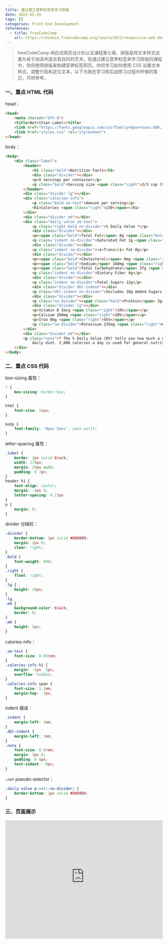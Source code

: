 ```yaml
---
title: 通过建立营养标签来学习排版
date: 2022-05-25
tags: []
categories: Front-End Development
references: 
  - title: freeCodeCamp
    url: https://chinese.freecodecamp.org/learn/2022/responsive-web-design
---
```


> freeCodeCamp 响应式网页设计的认证课程第七章。排版是将文本样式设置为易于阅读并适合其目的的艺术。在通过建立营养标签来学习排版的课程中，你将使用排版来构建营养标签网页。你将学习如何使用 CSS 设置文本样式、调整行高和定位文本。以下为我在学习和实战练习过程中所做的笔记，可供参考。

<!--more-->

### 一、重点 HTML 代码

head：

```html
<head>
    <meta charset="UTF-8">
    <title>Nutrition Label</title>
    <link href="https://fonts.googleapis.com/css?family=Open+Sans:400,700,800" rel="stylesheet">
    <link href="styles.css" rel="stylesheet">
</head>
```

body：

```html
<body>
    <div class="label">
        <header>
            <h1 class="bold">Nutrition Facts</h1>
            <div class="divider"></div>
            <p>8 servings per container</p>
            <p class="bold">Serving size <span class="right">2/3 cup (55g)</span></p>
        </header>
        <div class="divider lg"></div>
        <div class="calories-info">
            <p class="bold sm-text">Amount per serving</p>
            <h1>Calories <span class="right">230</span></h1>
        </div>
        <div class="divider md"></div>
        <div class="daily-value sm-text">
            <p class="right bold no-divider">% Daily Value *</p>
            <div class="divider"></div>
            <p><span class="bold">Total Fat</span> 8g <span class="bold right">10%</span></p>
            <p class="indent no-divider">Saturated Fat 1g <span class="bold right">5%</span></p>
            <div class="divider"></div>
            <p class="indent no-divider"><i>Trans</i> Fat 0g</p>
            <div class="divider"></div>
            <p><span class="bold">Cholesterol</span> 0mg <span class="right bold">0%</span></p>
            <p><span class="bold">Sodium</span> 160mg <span class="right bold">7%</span></p>
            <p><span class="bold">Total Carbohydrate</span> 37g <span class="right bold">13%</span></p>
            <p class="indent no-divider">Dietary Fiber 4g</p>
            <div class="divider"></div>
            <p class="indent no-divider">Total Sugars 12g</p>
            <div class="divider dbl-indent"></div>
            <p class="dbl-indent no-divider">Includes 10g Added Sugars <span class="right bold">20%</span>
            <div class="divider"></div>
            <p class="no-divider"><span class="bold">Protein</span> 3g</p>
            <div class="divider lg"></div>
            <p>Vitamin D 2mcg <span class="right">10%</span></p>
            <p>Calcium 260mg <span class="right">20%</span></p>
            <p>Iron 8mg <span class="right">45%</span></p>
            <p class="no-divider">Potassium 235mg <span class="right">6%</span></p>
        </div>
        <div class="divider md"></div>
        <p class="note">* The % Daily Value (DV) tells you how much a nutrient in a serving of food contributes to a
            daily diet. 2,000 calories a day is used for general nutrition advice.</p>
    </div>
</body>
```

### 二、重点 CSS 代码

box-sizing 属性：

```CSS
* {
    box-sizing: border-box;
}

html {
    font-size: 16px;
}

body {
    font-family: 'Open Sans', sans-serif;
}
```

letter-spacing 属性：

```css
.label {
    border: 2px solid black;
    width: 270px;
    margin: 20px auto;
    padding: 0 7px;
}
header h1 {
    text-align: center;
    margin: -4px 0;
    letter-spacing: 0.15px
}
p {
    margin: 0;
}
```

divider 分隔栏：

```CSS
.divider {
    border-bottom: 1px solid #888989;
    margin: 2px 0;
    clear: right;
}
.bold {
    font-weight: 800;
}
.right {
    float: right;
}
.lg {
    height: 10px;
}
.lg,
.md {
    background-color: black;
    border: 0;
}
.md {
    height: 5px;
}
```

calories-info：

```CSS
.sm-text {
    font-size: 0.85rem;
}
.calories-info h1 {
    margin: -5px -2px;
    overflow: hidden;
}
.calories-info span {
    font-size: 1.2em;
    margin-top: -7px;
}
```

indent 缩进：

```CSS
.indent {
    margin-left: 1em;
}
.dbl-indent {
    margin-left: 2em;
}
.note {
    font-size: 0.6rem;
    margin: 5px 0;
    padding: 0 8px;
    text-indent: -8px;
}
```

`:not` pseudo-selector：

```CSS
.daily-value p:not(.no-divider) {
    border-bottom: 1px solid #888989;
}
```

### 三、页面展示

<div style="position: relative; width: 100%; height: 0; padding-bottom: 75%;">
    <iframe src="https://free-code-camp-demo.vercel.app/响应式网页设计/通过建立营养标签来学习排版/index.html" border="0" frameborder="no" framespacing="0" allowfullscreen="true" style="position: absolute; width: 100%; height: 100%; left: 0; top: 0;"></iframe>
</div>
